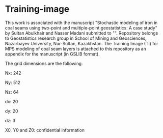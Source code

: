 # Training-image
This work is associated with the manuscript "Stochastic modeling of iron in coal seams using two-point and multiple-point geostatistics: A case study" by Sultan Abulkhair and Nasser Madani submitted to "". Repository belongs to Geostatistics research group in School of Mining and Geosciences, Nazarbayev University, Nur-Sultan, Kazakhstan. The Training Image (TI) for MPS modeling of coal seam layers is attached to this repository as an appendix for the manuscript (in GSLIB format). 

The grid dimensions are the following:

Nx: 242

Ny: 512

Nz: 64

dx: 20

dy: 20

dz: 3

X0, Y0 and Z0: confidential information
